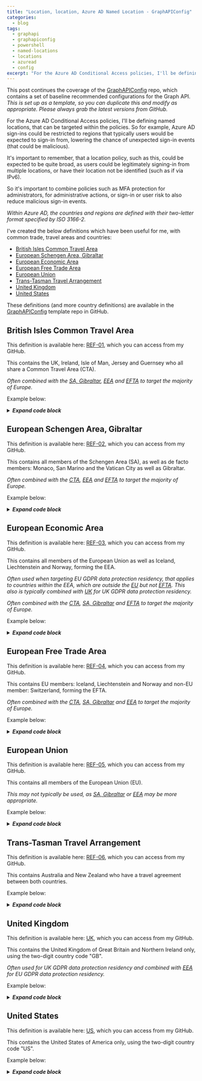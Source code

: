 ```yaml
---
title: "Location, location, Azure AD Named Location - GraphAPIConfig"
categories:
  - blog
tags:
  - graphapi
  - graphapiconfig
  - powershell
  - named-locations
  - locations
  - azuread
  - config
excerpt: "For the Azure AD Conditional Access policies, I'll be defining named locations, that can be targeted within the policies..."
---
```

This post continues the coverage of the [GraphAPIConfig][GraphAPIConfig] repo, which contains a set of baseline recommended configurations for the Graph API. _This is set up as a template, so you can duplicate this and modify as appropriate. Please always grab the latest versions from GitHub._

For the Azure AD Conditional Access policies, I'll be defining named locations, that can be targeted within the policies. So for example, Azure AD sign-ins could be restricted to regions that typically users would be expected to sign-in from, lowering the chance of unexpected sign-in events (that could be malicious).

It's important to remember, that a location policy, such as this, could be expected to be quite broad, as users could be legitimately signing-in from multiple locations, or have their location not be identified (such as if via IPv6).

So it's important to combine policies such as MFA protection for administrators, for administrative actions, or sign-in or user risk to also reduce malicious sign-in events.

_Within Azure AD, the countries and regions are defined with their two-letter format specified by ISO 3166-2._

I've created the below definitions which have been useful for me, with common trade, travel areas and countries:
- [British Isles Common Travel Area](#british-isles-common-travel-area)
- [European Schengen Area, Gibraltar](#european-schengen-area-gibraltar)
- [European Economic Area](#european-economic-area)
- [European Free Trade Area](#european-free-trade-area)
- [European Union](#european-union)
- [Trans-Tasman Travel Arrangement](#trans-tasman-travel-arrangement)
- [United Kingdom](#united-kingdom)
- [United States](#united-states)

These definitions (and more country definitions) are available in the [GraphAPIConfig][GraphAPIConfig] template repo in GitHub.

## British Isles Common Travel Area
This definition is available here: [REF-01][location-ref1], which you can access from my GitHub.

This contains the UK, Ireland, Isle of Man, Jersey and Guernsey who all share a Common Travel Area (CTA).

_Often combined with the [SA, Gibraltar](#european-schengen-area-gibraltar), [EEA](#european-economic-area) and [EFTA](#european-free-trade-area) to target the majority of Europe._

Example below:

<details>
  <summary><em><strong>Expand code block</strong></em></summary>

```json
{
  "SVC": null,
  "REF": "01",
  "ENV": null,
  "@odata.context": "https://graph.microsoft.com/beta/$metadata#identity/conditionalAccess/namedLocations/$entity",
  "@odata.type": "#microsoft.graph.countryNamedLocation",
  "countriesAndRegions": [
    "GB",
    "IE",
    "IM",
    "JE",
    "GG"
  ],
  "createdDateTime": "2021-03-19T16:34:42.012456Z",
  "displayName": "REF-01; British Isles Common Travel Area, IPv6 and Unknown",
  "id": "102afe99-db6a-49d1-bdb6-45f973812aaf",
  "includeUnknownCountriesAndRegions": true,
  "modifiedDateTime": "2021-03-19T16:34:42.012456Z"
}
```

</details>

## European Schengen Area, Gibraltar
This definition is available here: [REF-02][location-ref2], which you can access from my GitHub.

This contains all members of the Schengen Area (SA), as well as de facto members: Monaco, San Marino and the Vatican City as well as Gibraltar.

_Often combined with the [CTA](#british-isles-common-travel-area), [EEA](#european-economic-area) and [EFTA](#european-free-trade-area) to target the majority of Europe._

Example below:

<details>
  <summary><em><strong>Expand code block</strong></em></summary>

```json
{
  "SVC": null,
  "REF": "02",
  "ENV": null,
  "@odata.context": "https://graph.microsoft.com/beta/$metadata#identity/conditionalAccess/namedLocations/$entity",
  "@odata.type": "#microsoft.graph.countryNamedLocation",
  "countriesAndRegions": [
    "BG",
    "CZ",
    "DK",
    "DE",
    "EE",
    "GR",
    "ES",
    "FR",
    "IT",
    "LV",
    "LT",
    "LU",
    "HU",
    "MT",
    "NL",
    "AT",
    "PL",
    "PT",
    "SI",
    "SK",
    "FI",
    "SE",
    "IS",
    "LI",
    "NO",
    "CH",
    "SM",
    "MC",
    "VA",
    "GI"
  ],
  "createdDateTime": "2021-04-07T17:00:29.0646195Z",
  "displayName": "REF-02; European Schengen Area, Gibraltar, IPv6 and unknown",
  "id": "1a464618-4117-4814-acd2-49430ea52ae1",
  "includeUnknownCountriesAndRegions": true,
  "modifiedDateTime": "2021-04-07T17:00:29.0646195Z"
}
```

</details>

## European Economic Area
This definition is available here: [REF-03][location-ref3], which you can access from my GitHub.

This contains all members of the European Union as well as Iceland, Liechtenstein and Norway, forming the EEA.

_Often used when targeting EU GDPR data protection residency, that applies to countries within the EEA, which are outside the [EU](#european-union) but not [EFTA](#european-free-trade-area). This also is typically combined with [UK](#united-kingdom) for UK GDPR data protection residency._

_Often combined with the [CTA](#british-isles-common-travel-area), [SA, Gibraltar](#european-schengen-area-gibraltar) and [EFTA](#european-free-trade-area) to target the majority of Europe._

Example below:

<details>
  <summary><em><strong>Expand code block</strong></em></summary>

```json
{
  "SVC": null,
  "REF": "03",
  "ENV": null,
  "@odata.context": "https://graph.microsoft.com/beta/$metadata#identity/conditionalAccess/namedLocations/$entity",
  "@odata.type": "#microsoft.graph.countryNamedLocation",
  "countriesAndRegions": [
    "BE",
    "BG",
    "CZ",
    "DK",
    "DE",
    "EE",
    "IE",
    "GR",
    "ES",
    "FR",
    "HR",
    "IT",
    "CY",
    "LV",
    "LT",
    "LU",
    "HU",
    "MT",
    "NL",
    "AT",
    "PL",
    "PT",
    "RO",
    "SI",
    "SK",
    "FI",
    "SE",
    "IS",
    "LI",
    "NO"
  ],
  "createdDateTime": "2021-04-07T14:42:58.5561438Z",
  "displayName": "REF-03; European Economic Area, IPv6 and unknown",
  "id": "189ca541-390a-4a36-843e-d6ee76c45b2b",
  "includeUnknownCountriesAndRegions": true,
  "modifiedDateTime": "2021-04-07T14:42:58.5561438Z"
}
```

</details>

## European Free Trade Area
This definition is available here: [REF-04][location-ref4], which you can access from my GitHub.

This contains EU members: Iceland, Liechtenstein and Norway and non-EU member: Switzerland, forming the EFTA.

_Often combined with the [CTA](#british-isles-common-travel-area), [SA, Gibraltar](#european-schengen-area-gibraltar) and [EEA](#european-economic-area) to target the majority of Europe._

Example below:

<details>
  <summary><em><strong>Expand code block</strong></em></summary>

```json
{
  "SVC": null,
  "REF": "04",
  "ENV": null,
  "@odata.context": "https://graph.microsoft.com/beta/$metadata#identity/conditionalAccess/namedLocations/$entity",
  "@odata.type": "#microsoft.graph.countryNamedLocation",
  "countriesAndRegions": [
    "IS",
    "LI",
    "NO",
    "CH"
  ],
  "createdDateTime": "2021-04-07T14:43:00.2575629Z",
  "displayName": "REF-04; European Free Trade Area, IPv6 and unknown",
  "id": "185c3f18-c730-4500-a023-4f57ca1456ea",
  "includeUnknownCountriesAndRegions": true,
  "modifiedDateTime": "2021-04-07T14:43:00.2575629Z"
}
```

</details>

## European Union
This definition is available here: [REF-05][location-ref5], which you can access from my GitHub.

This contains all members of the European Union (EU).

_This may not typically be used, as [SA, Gibraltar](#european-schengen-area-gibraltar) or [EEA](#european-economic-area) may be more appropriate._

Example below:

<details>
  <summary><em><strong>Expand code block</strong></em></summary>

```json
{
  "SVC": null,
  "REF": "05",
  "ENV": null,
  "@odata.context": "https://graph.microsoft.com/beta/$metadata#identity/conditionalAccess/namedLocations/$entity",
  "@odata.type": "#microsoft.graph.countryNamedLocation",
  "countriesAndRegions": [
    "BE",
    "BG",
    "CZ",
    "DK",
    "DE",
    "EE",
    "IE",
    "GR",
    "ES",
    "FR",
    "HR",
    "IT",
    "CY",
    "LV",
    "LT",
    "LU",
    "HU",
    "MT",
    "NL",
    "AT",
    "PL",
    "PT",
    "RO",
    "SI",
    "SK",
    "FI",
    "SE"
  ],
  "createdDateTime": "2021-04-07T14:43:02.3787977Z",
  "displayName": "REF-05; European Union, IPv6 and unknown",
  "id": "13f4c7af-8f08-4b97-9d62-8cf21e6e521d",
  "includeUnknownCountriesAndRegions": true,
  "modifiedDateTime": "2021-04-07T14:43:02.3787977Z"
}
```

</details>

## Trans-Tasman Travel Arrangement
This definition is available here: [REF-06][location-ref6], which you can access from my GitHub.

This contains Australia and New Zealand who have a travel agreement between both countries.

Example below:

<details>
  <summary><em><strong>Expand code block</strong></em></summary>

```json
{
  "SVC": null,
  "REF": "06",
  "ENV": null,
  "@odata.context": "https://graph.microsoft.com/beta/$metadata#identity/conditionalAccess/namedLocations/$entity",
  "@odata.type": "#microsoft.graph.countryNamedLocation",
  "countriesAndRegions": [
    "AU",
    "NZ"
  ],
  "createdDateTime": "2021-04-07T17:44:34.6135093Z",
  "displayName": "REF-06; Trans-Tasman Travel Arrangement, IPv6 and Unknown",
  "id": "12a1a810-77cc-4050-862d-caed0dca1b56",
  "includeUnknownCountriesAndRegions": true,
  "modifiedDateTime": "2021-04-07T17:44:34.6135093Z"
}
```

</details>

## United Kingdom
This definition is available here: [UK][location-uk], which you can access from my GitHub.

This contains the United Kingdom of Great Britain and Northern Ireland only, using the two-digit country code "GB".

_Often used for UK GDPR data protection residency and combined with [EEA](#european-economic-area) for EU GDPR data protection residency._

Example below:

<details>
  <summary><em><strong>Expand code block</strong></em></summary>

```json
{
  "SVC": null,
  "REF": null,
  "ENV": null,
  "@odata.context": "https://graph.microsoft.com/beta/$metadata#identity/conditionalAccess/namedLocations/$entity",
  "@odata.type": "#microsoft.graph.countryNamedLocation",
  "countriesAndRegions": [
    "GB"
  ],
  "createdDateTime": "2021-04-07T17:00:27.1836021Z",
  "displayName": "United Kingdom, IPv6 and Unknown",
  "id": "1f090c87-d633-4118-bf6f-3f18a8e9be30",
  "includeUnknownCountriesAndRegions": true,
  "modifiedDateTime": "2021-04-07T17:00:27.1836021Z"
}
```

</details>

## United States
This definition is available here: [US][location-ref6], which you can access from my GitHub.

This contains the United States of America only, using the two-digit country code "US".

Example below:

<details>
  <summary><em><strong>Expand code block</strong></em></summary>

```json
{
  "SVC": null,
  "REF": null,
  "ENV": null,
  "@odata.context": "https://graph.microsoft.com/beta/$metadata#identity/conditionalAccess/namedLocations/$entity",
  "@odata.type": "#microsoft.graph.countryNamedLocation",
  "countriesAndRegions": [
    "US"
  ],
  "createdDateTime": "2021-04-07T14:43:07.2557482Z",
  "displayName": "United States, IPv6 and unknown",
  "id": "10643880-d240-4e26-ba7e-49630255e53b",
  "includeUnknownCountriesAndRegions": true,
  "modifiedDateTime": "2021-04-07T14:43:07.2557482Z"
}
```

</details>

[location-ref1]: https://github.com/wesley-trust/GraphAPIConfig/blob/main/AzureAD/NamedLocations/REF-01%3B%20British%20Isles%20Common%20Travel%20Area%2C%20IPv6%20and%20Unknown.json
[location-ref2]: https://github.com/wesley-trust/GraphAPIConfig/blob/main/AzureAD/NamedLocations/REF-02%3B%20European%20Schengen%20Area%2C%20Gibraltar%2C%20IPv6%20and%20unknown.json
[location-ref3]: https://github.com/wesley-trust/GraphAPIConfig/blob/main/AzureAD/NamedLocations/REF-03%3B%20European%20Economic%20Area%2C%20IPv6%20and%20unknown.json
[location-ref4]: https://github.com/wesley-trust/GraphAPIConfig/blob/main/AzureAD/NamedLocations/REF-04%3B%20European%20Free%20Trade%20Area%2C%20IPv6%20and%20unknown.json
[location-ref5]: https://github.com/wesley-trust/GraphAPIConfig/blob/main/AzureAD/NamedLocations/REF-05%3B%20European%20Union%2C%20IPv6%20and%20unknown.json
[location-ref6]: https://github.com/wesley-trust/GraphAPIConfig/blob/main/AzureAD/NamedLocations/REF-06%3B%20Trans-Tasman%20Travel%20Arrangement%2C%20IPv6%20and%20Unknown.json
[location-uk]: https://github.com/wesley-trust/GraphAPIConfig/blob/main/AzureAD/NamedLocations/United%20Kingdom%2C%20IPv6%20and%20unknown.json
[location-us]: https://github.com/wesley-trust/GraphAPIConfig/blob/main/AzureAD/NamedLocations/United%20States%2C%20IPv6%20and%20unknown.json
[GraphAPIConfig]: https://github.com/wesley-trust/GraphAPIConfig